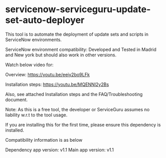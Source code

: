 # servicenow-serviceguru-update-set-auto-deployer

This tool is to automate the deployment of update sets and scripts in ServiceNow environments.

ServiceNow environment compatibility: Developed and Tested in Madrid and New york but should also work in other versions.

Watch below video for:

Overview: https://youtu.be/eeiy2bo9LFk

Installation steps: https://youtu.be/MQENNl2y2Bs

Also, see attached Installation steps and the FAQ/Troubleshooting document.

Note: As this is a free tool, the developer or ServiceGuru assumes no liability w.r.t to the tool usage.

If you are installing this for the first time, please ensure this dependency is installed.

Compatibility information is as below

Dependency app version: v1.1
Main app version: v1.1
